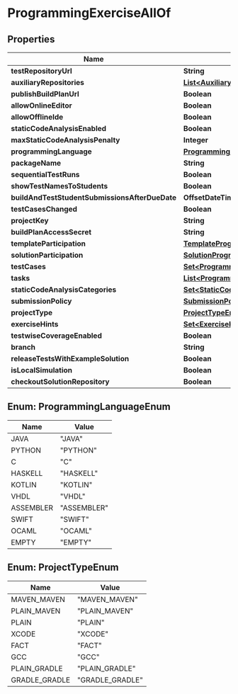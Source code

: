 

# ProgrammingExerciseAllOf


## Properties

| Name | Type | Description | Notes |
|------------ | ------------- | ------------- | -------------|
|**testRepositoryUrl** | **String** |  |  [optional] |
|**auxiliaryRepositories** | [**List&lt;AuxiliaryRepository&gt;**](AuxiliaryRepository.md) |  |  [optional] |
|**publishBuildPlanUrl** | **Boolean** |  |  [optional] |
|**allowOnlineEditor** | **Boolean** |  |  [optional] |
|**allowOfflineIde** | **Boolean** |  |  [optional] |
|**staticCodeAnalysisEnabled** | **Boolean** |  |  [optional] |
|**maxStaticCodeAnalysisPenalty** | **Integer** |  |  [optional] |
|**programmingLanguage** | [**ProgrammingLanguageEnum**](#ProgrammingLanguageEnum) |  |  [optional] |
|**packageName** | **String** |  |  [optional] |
|**sequentialTestRuns** | **Boolean** |  |  [optional] |
|**showTestNamesToStudents** | **Boolean** |  |  [optional] |
|**buildAndTestStudentSubmissionsAfterDueDate** | **OffsetDateTime** |  |  [optional] |
|**testCasesChanged** | **Boolean** |  |  [optional] |
|**projectKey** | **String** |  |  [optional] |
|**buildPlanAccessSecret** | **String** |  |  [optional] |
|**templateParticipation** | [**TemplateProgrammingExerciseParticipation**](TemplateProgrammingExerciseParticipation.md) |  |  [optional] |
|**solutionParticipation** | [**SolutionProgrammingExerciseParticipation**](SolutionProgrammingExerciseParticipation.md) |  |  [optional] |
|**testCases** | [**Set&lt;ProgrammingExerciseTestCase&gt;**](ProgrammingExerciseTestCase.md) |  |  [optional] |
|**tasks** | [**List&lt;ProgrammingExerciseTask&gt;**](ProgrammingExerciseTask.md) |  |  [optional] |
|**staticCodeAnalysisCategories** | [**Set&lt;StaticCodeAnalysisCategory&gt;**](StaticCodeAnalysisCategory.md) |  |  [optional] |
|**submissionPolicy** | [**SubmissionPolicy**](SubmissionPolicy.md) |  |  [optional] |
|**projectType** | [**ProjectTypeEnum**](#ProjectTypeEnum) |  |  [optional] |
|**exerciseHints** | [**Set&lt;ExerciseHint&gt;**](ExerciseHint.md) |  |  [optional] |
|**testwiseCoverageEnabled** | **Boolean** |  |  [optional] |
|**branch** | **String** |  |  [optional] |
|**releaseTestsWithExampleSolution** | **Boolean** |  |  [optional] |
|**isLocalSimulation** | **Boolean** |  |  [optional] |
|**checkoutSolutionRepository** | **Boolean** |  |  [optional] |



## Enum: ProgrammingLanguageEnum

| Name | Value |
|---- | -----|
| JAVA | &quot;JAVA&quot; |
| PYTHON | &quot;PYTHON&quot; |
| C | &quot;C&quot; |
| HASKELL | &quot;HASKELL&quot; |
| KOTLIN | &quot;KOTLIN&quot; |
| VHDL | &quot;VHDL&quot; |
| ASSEMBLER | &quot;ASSEMBLER&quot; |
| SWIFT | &quot;SWIFT&quot; |
| OCAML | &quot;OCAML&quot; |
| EMPTY | &quot;EMPTY&quot; |



## Enum: ProjectTypeEnum

| Name | Value |
|---- | -----|
| MAVEN_MAVEN | &quot;MAVEN_MAVEN&quot; |
| PLAIN_MAVEN | &quot;PLAIN_MAVEN&quot; |
| PLAIN | &quot;PLAIN&quot; |
| XCODE | &quot;XCODE&quot; |
| FACT | &quot;FACT&quot; |
| GCC | &quot;GCC&quot; |
| PLAIN_GRADLE | &quot;PLAIN_GRADLE&quot; |
| GRADLE_GRADLE | &quot;GRADLE_GRADLE&quot; |



